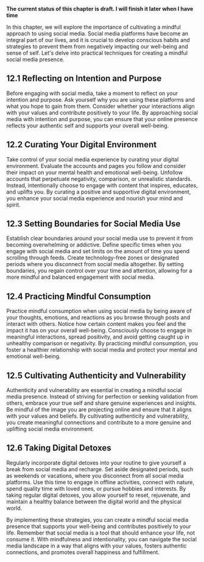 **The current status of this chapter is draft. I will finish it later when I have time**

In this chapter, we will explore the importance of cultivating a mindful approach to using social media. Social media platforms have become an integral part of our lives, and it is crucial to develop conscious habits and strategies to prevent them from negatively impacting our well-being and sense of self. Let's delve into practical techniques for creating a mindful social media presence.

12.1 Reflecting on Intention and Purpose
----------------------------------------

Before engaging with social media, take a moment to reflect on your intention and purpose. Ask yourself why you are using these platforms and what you hope to gain from them. Consider whether your interactions align with your values and contribute positively to your life. By approaching social media with intention and purpose, you can ensure that your online presence reflects your authentic self and supports your overall well-being.

12.2 Curating Your Digital Environment
--------------------------------------

Take control of your social media experience by curating your digital environment. Evaluate the accounts and pages you follow and consider their impact on your mental health and emotional well-being. Unfollow accounts that perpetuate negativity, comparison, or unrealistic standards. Instead, intentionally choose to engage with content that inspires, educates, and uplifts you. By curating a positive and supportive digital environment, you enhance your social media experience and nourish your mind and spirit.

12.3 Setting Boundaries for Social Media Use
--------------------------------------------

Establish clear boundaries around your social media use to prevent it from becoming overwhelming or addictive. Define specific times when you engage with social media and set limits on the amount of time you spend scrolling through feeds. Create technology-free zones or designated periods where you disconnect from social media altogether. By setting boundaries, you regain control over your time and attention, allowing for a more mindful and balanced engagement with social media.

12.4 Practicing Mindful Consumption
-----------------------------------

Practice mindful consumption when using social media by being aware of your thoughts, emotions, and reactions as you browse through posts and interact with others. Notice how certain content makes you feel and the impact it has on your overall well-being. Consciously choose to engage in meaningful interactions, spread positivity, and avoid getting caught up in unhealthy comparison or negativity. By practicing mindful consumption, you foster a healthier relationship with social media and protect your mental and emotional well-being.

12.5 Cultivating Authenticity and Vulnerability
-----------------------------------------------

Authenticity and vulnerability are essential in creating a mindful social media presence. Instead of striving for perfection or seeking validation from others, embrace your true self and share genuine experiences and insights. Be mindful of the image you are projecting online and ensure that it aligns with your values and beliefs. By cultivating authenticity and vulnerability, you create meaningful connections and contribute to a more genuine and uplifting social media environment.

12.6 Taking Digital Detoxes
---------------------------

Regularly incorporate digital detoxes into your routine to give yourself a break from social media and recharge. Set aside designated periods, such as weekends or vacations, where you disconnect from all social media platforms. Use this time to engage in offline activities, connect with nature, spend quality time with loved ones, or pursue hobbies and interests. By taking regular digital detoxes, you allow yourself to reset, rejuvenate, and maintain a healthy balance between the digital world and the physical world.

By implementing these strategies, you can create a mindful social media presence that supports your well-being and contributes positively to your life. Remember that social media is a tool that should enhance your life, not consume it. With mindfulness and intentionality, you can navigate the social media landscape in a way that aligns with your values, fosters authentic connections, and promotes overall happiness and fulfillment.

